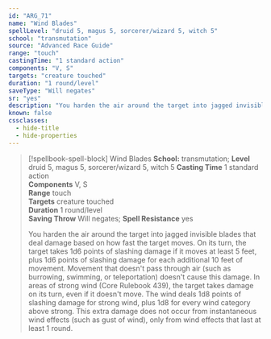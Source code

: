 ```yaml
---
id: "ARG_71"
name: "Wind Blades"
spellLevel: "druid 5, magus 5, sorcerer/wizard 5, witch 5"
school: "transmutation"
source: "Advanced Race Guide"
range: "touch"
castingTime: "1 standard action"
components: "V, S"
targets: "creature touched"
duration: "1 round/level"
saveType: "Will negates"
sr: "yes"
description: "You harden the air around the target into jagged invisible blades that deal damage based on how fast the target moves. On its turn, the target takes 1d6 points of slashing damage if it moves at least 5 feet, plus 1d6 points of slashing damage for each additional 10 feet of movement. Movement that doesn't pass through air (such as burrowing, swimming, or teleportation) doesn't cause this damage.  In areas of strong wind (Core Rulebook 439), the target takes damage on its turn, even if it doesn't move. The wind deals 1d8 points of slashing damage for strong wind, plus 1d8 for every wind category above strong. This extra damage does not occur from instantaneous wind effects (such as gust of wind), only from wind effects that last at least 1 round."
known: false
cssclasses:
  - hide-title
  - hide-properties
---
```


> [!spellbook-spell-block] Wind Blades
> **School:** transmutation; **Level** druid 5, magus 5, sorcerer/wizard 5, witch 5
> **Casting Time** 1 standard action  
> **Components** V, S  
> **Range** touch  
> **Targets** creature touched  
> **Duration** 1 round/level  
> **Saving Throw** Will negates; **Spell Resistance** yes
> 
> You harden the air around the target into jagged invisible blades that deal damage based on how fast the target moves. On its turn, the target takes 1d6 points of slashing damage if it moves at least 5 feet, plus 1d6 points of slashing damage for each additional 10 feet of movement. Movement that doesn't pass through air (such as burrowing, swimming, or teleportation) doesn't cause this damage.  In areas of strong wind (Core Rulebook 439), the target takes damage on its turn, even if it doesn't move. The wind deals 1d8 points of slashing damage for strong wind, plus 1d8 for every wind category above strong. This extra damage does not occur from instantaneous wind effects (such as gust of wind), only from wind effects that last at least 1 round.